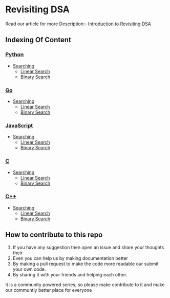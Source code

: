 # Revisiting DSA

Read our article for more Description:- [Introduction to Revisiting DSA](https://rajeshberwal.com/what-is-revisiting-dsa-series)

## Indexing Of Content

### [Python](https://github.com/rajeshberwal/revisiting-dsa/tree/master/python)

- [Searching](https://github.com/rajeshberwal/revisiting-dsa/tree/master/python/searching)
  - [Linear Search](https://github.com/rajeshberwal/revisiting-dsa/blob/master/python/searching/linear-searching.py)
  - [Binary Search](https://github.com/rajeshberwal/revisiting-dsa/blob/master/python/searching/binary-searching.py)

### [Go](https://github.com/rajeshberwal/revisiting-dsa/tree/master/go)

- [Searching](https://github.com/rajeshberwal/revisiting-dsa/tree/master/go/searching)
  - [Linear Search](https://github.com/rajeshberwal/revisiting-dsa/blob/master/go/searching/linearSearch.go)
  - [Binary Search](https://github.com/rajeshberwal/revisiting-dsa/blob/master/go/searching/binarySearch.go)

### [JavaScript](https://github.com/rajeshberwal/revisiting-dsa/tree/master/javascript)

- [Searching](https://github.com/rajeshberwal/revisiting-dsa/tree/master/javascript/searching)
  - [Linear Search](https://github.com/rajeshberwal/revisiting-dsa/blob/master/javascript/searching/linearSearch.js)
  - [Binary Search](https://github.com/rajeshberwal/revisiting-dsa/blob/master/javascript/searching/binarySearch.js)

### [C](https://github.com/rajeshberwal/revisiting-dsa/tree/master/cpp)

- [Searching](https://github.com/rajeshberwal/revisiting-dsa/tree/master/cpp/searching)
  - [Linear Search](https://github.com/rajeshberwal/revisiting-dsa/blob/master/cpp/searching/linearSearch.cpp)
  - [Binary Search](https://github.com/rajeshberwal/revisiting-dsa/blob/master/cpp/searching/binarySearch.cpp)

### [C++](https://github.com/rajeshberwal/revisiting-dsa/tree/master/c)

- [Searching](https://github.com/rajeshberwal/revisiting-dsa/tree/master/cpp/searching)
  - [Linear Search](https://github.com/rajeshberwal/revisiting-dsa/blob/master/c/searching/linearSearch.c)
  - [Binary Search](https://github.com/rajeshberwal/revisiting-dsa/blob/master/c/searching/binarySearch.c)

## How to contribute to this repo

1. If you have any suggestion then open an issue and share your thoughts their
2. Even you can help us by making documentation better
3. By making a pull request to make the code more readable our submit your own code.
4. By sharing it with your friends and helping each other.

It is a community powered series, so please make contribute to it and make our communtiy better place for everyone
